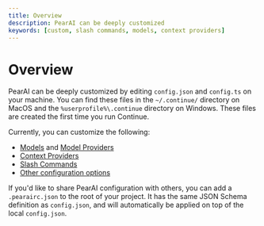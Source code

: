 ```yaml
---
title: Overview
description: PearAI can be deeply customized
keywords: [custom, slash commands, models, context providers]
---
```


# Overview

PearAI can be deeply customized by editing `config.json` and `config.ts` on your machine. You can find these files in the `~/.continue/` directory on MacOS and the `%userprofile%\.continue` directory on Windows. These files are created the first time you run Continue.

Currently, you can customize the following:

- [Models](../setup/select-model.md) and [Model Providers](../setup/model-providers.md)
- [Context Providers](./context-providers.md)
- [Slash Commands](./slash-commands.md)
- [Other configuration options](../reference/config.mdx)

If you'd like to share PearAI configuration with others, you can add a `.pearairc.json` to the root of your project. It has the same JSON Schema definition as `config.json`, and will automatically be applied on top of the local `config.json`.
